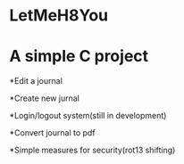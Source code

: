 # LetMeH8You

# A simple C project

*Edit a journal

*Create new jurnal

*Login/logout system(still in development)

*Convert journal to pdf

*Simple measures for security(rot13 shifting)

